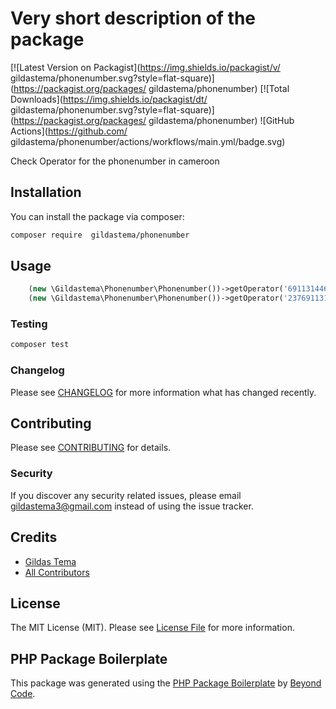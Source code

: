 # Very short description of the package

[![Latest Version on Packagist](https://img.shields.io/packagist/v/ gildastema/phonenumber.svg?style=flat-square)](https://packagist.org/packages/ gildastema/phonenumber)
[![Total Downloads](https://img.shields.io/packagist/dt/ gildastema/phonenumber.svg?style=flat-square)](https://packagist.org/packages/ gildastema/phonenumber)
![GitHub Actions](https://github.com/ gildastema/phonenumber/actions/workflows/main.yml/badge.svg)

Check Operator for the phonenumber in cameroon

## Installation

You can install the package via composer:

```bash
composer require  gildastema/phonenumber
```

## Usage

```php
    (new \Gildastema\Phonenumber\Phonenumber())->getOperator('691131446');
    (new \Gildastema\Phonenumber\Phonenumber())->getOperator('237691131446');
```

### Testing

```bash
composer test
```

### Changelog

Please see [CHANGELOG](CHANGELOG.md) for more information what has changed recently.

## Contributing

Please see [CONTRIBUTING](CONTRIBUTING.md) for details.

### Security

If you discover any security related issues, please email gildastema3@gmail.com instead of using the issue tracker.

## Credits

-   [Gildas Tema](https://github.com/gildastema)
-   [All Contributors](../../contributors)

## License

The MIT License (MIT). Please see [License File](LICENSE.md) for more information.

## PHP Package Boilerplate

This package was generated using the [PHP Package Boilerplate](https://laravelpackageboilerplate.com) by [Beyond Code](http://beyondco.de/).
